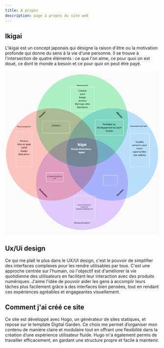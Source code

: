 ```yaml
---
title: A propos
description: page à propos du site web
---
```

## Ikigai
L'ikigai est un concept japonais qui désigne la raison d'être ou la motivation profonde qui donne du sens à la vie d'une personne. Il se trouve à l'intersection de quatre éléments : ce que l'on aime, ce pour quoi on est doué, ce dont le monde a besoin et ce pour quoi on peut être payé.

![image ikigai](../images/image.png)

## Ux/Ui design
Ce qui me plaît le plus dans le UX/UI design, c'est le pouvoir de simplifier des interfaces complexes pour les rendre utilisables par tous. C'est une approche centrée sur l'humain, où l'objectif est d'améliorer la vie quotidienne des utilisateurs en facilitant leur interaction avec des produits numériques. J'aime l'idée de pouvoir aider les gens à accomplir leurs tâches plus facilement grâce à des interfaces bien pensées, tout en rendant ces expériences agréables et engageantes visuellement.

## Comment j'ai créé ce site
Ce site est développé avec Hugo, un générateur de sites statiques, et repose sur le template Digital Garden. Ce choix me permet d’organiser mon contenu de manière claire et modulaire tout en offrant une flexibilité dans la création d’une expérience utilisateur fluide. Hugo m'a également permis de travailler efficacement, en gardant une structure propre et facile à maintenir.
